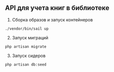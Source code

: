 ## API для учета книг в библиотеке

1. Сборка образов и запуск контейнеров

```` 
./vendor/bin/sail up
````
2. Запуск миграций

```` 
php artisan migrate
````

3. Запуск сидеров

````
php artisan db:seed
````
